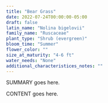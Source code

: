 ```yaml
---
title: "Bear Grass"
date: 2022-07-24T00:00:00-05:00
draft: false
latin_name: "Nolina bigelovii"
family_name: "Ruscaceae"
plant_type: "Shrub (evergreen)"
bloom_time: "Summer"
flower_color: ""
size_at_maturity: "4-6 ft"
water_needs: "None"
additional_characteristices_notes: ""
---
```


SUMMARY goes here.

<!--more-->

CONTENT goes here.